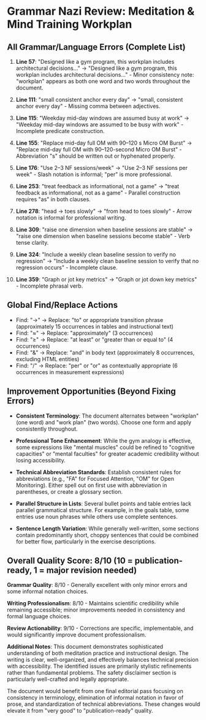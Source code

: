 # Grammar Nazi Review: Meditation & Mind Training Workplan

## All Grammar/Language Errors (Complete List)

1. **Line 57**: "Designed like a gym program, this workplan includes architectural decisions..." → "Designed like a gym program, this workplan includes architectural decisions..." - Minor consistency note: "workplan" appears as both one word and two words throughout the document.

2. **Line 111**: "small consistent anchor every day" → "small, consistent anchor every day" - Missing comma between adjectives.

3. **Line 115**: "Weekday mid-day windows are assumed busy at work" → "Weekday mid-day windows are assumed to be busy with work" - Incomplete predicate construction.

4. **Line 155**: "Replace mid-day full OM with 90–120 s Micro OM Burst" → "Replace mid-day full OM with 90–120-second Micro OM Burst" - Abbreviation "s" should be written out or hyphenated properly.

5. **Line 176**: "Use 2–3 NF sessions/week" → "Use 2–3 NF sessions per week" - Slash notation is informal; "per" is more professional.

6. **Line 253**: "treat feedback as informational, not a game" → "treat feedback as informational, not as a game" - Parallel construction requires "as" in both clauses.

7. **Line 278**: "head → toes slowly" → "from head to toes slowly" - Arrow notation is informal for professional writing.

8. **Line 309**: "raise one dimension when baseline sessions are stable" → "raise one dimension when baseline sessions become stable" - Verb tense clarity.

9. **Line 324**: "Include a weekly clean baseline session to verify no regression" → "Include a weekly clean baseline session to verify that no regression occurs" - Incomplete clause.

10. **Line 359**: "Graph or jot key metrics" → "Graph or jot down key metrics" - Incomplete phrasal verb.

## Global Find/Replace Actions

- Find: "→" → Replace: "to" or appropriate transition phrase (approximately 15 occurrences in tables and instructional text)
- Find: "≈" → Replace: "approximately" (3 occurrences)
- Find: "≥" → Replace: "at least" or "greater than or equal to" (4 occurrences)
- Find: "&" → Replace: "and" in body text (approximately 8 occurrences, excluding HTML entities)
- Find: "/" → Replace: "per" or "or" as contextually appropriate (6 occurrences in measurement expressions)

## Improvement Opportunities (Beyond Fixing Errors)

- **Consistent Terminology**: The document alternates between "workplan" (one word) and "work plan" (two words). Choose one form and apply consistently throughout.

- **Professional Tone Enhancement**: While the gym analogy is effective, some expressions like "mental muscles" could be refined to "cognitive capacities" or "mental faculties" for greater academic credibility without losing accessibility.

- **Technical Abbreviation Standards**: Establish consistent rules for abbreviations (e.g., "FA" for Focused Attention, "OM" for Open Monitoring). Either spell out on first use with abbreviation in parentheses, or create a glossary section.

- **Parallel Structure in Lists**: Several bullet points and table entries lack parallel grammatical structure. For example, in the goals table, some entries use noun phrases while others use complete sentences.

- **Sentence Length Variation**: While generally well-written, some sections contain predominantly short, choppy sentences that could be combined for better flow, particularly in the exercise descriptions.

## Overall Quality Score: 8/10 (10 = publication-ready, 1 = major revision needed)

**Grammar Quality**: 8/10 - Generally excellent with only minor errors and some informal notation choices.

**Writing Professionalism**: 8/10 - Maintains scientific credibility while remaining accessible; minor improvements needed in consistency and formal language choices.

**Review Actionability**: 9/10 - Corrections are specific, implementable, and would significantly improve document professionalism.

**Additional Notes**: This document demonstrates sophisticated understanding of both meditation practice and instructional design. The writing is clear, well-organized, and effectively balances technical precision with accessibility. The identified issues are primarily stylistic refinements rather than fundamental problems. The safety disclaimer section is particularly well-crafted and legally appropriate.

The document would benefit from one final editorial pass focusing on consistency in terminology, elimination of informal notation in favor of prose, and standardization of technical abbreviations. These changes would elevate it from "very good" to "publication-ready" quality.